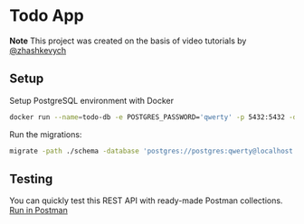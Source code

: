 # Todo App
**Note**
This project was created on the basis of video tutorials by [@zhashkevych](https://github.com/zhashkevych)

## Setup
Setup PostgreSQL environment with Docker
```sh
docker run --name=todo-db -e POSTGRES_PASSWORD='qwerty' -p 5432:5432 -d --rm postgres:alpine
```
Run the migrations:
```sh
migrate -path ./schema -database 'postgres://postgres:qwerty@localhost:5432/postgres?sslmode=disable' up
```

## Testing
You can quickly test this REST API with ready-made Postman collections. [Run in Postman](https://app.getpostman.com/run-collection/ac6d5a80226c1540debb?action=collection%2Fimport)